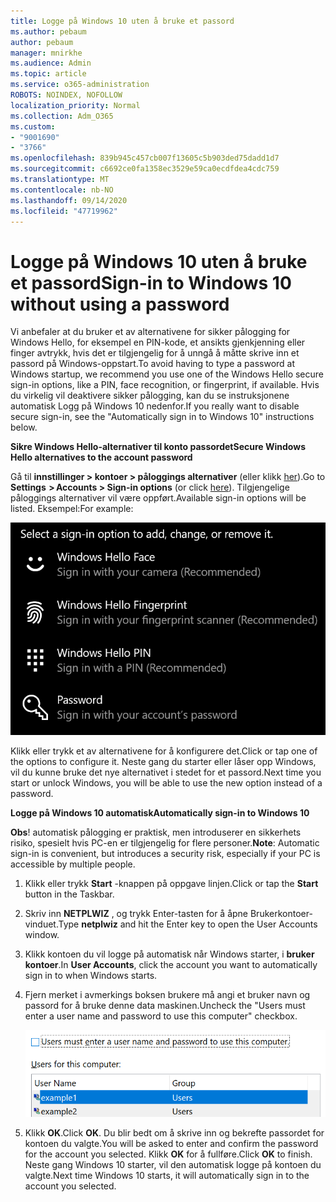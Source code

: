 ```yaml
---
title: Logge på Windows 10 uten å bruke et passord
ms.author: pebaum
author: pebaum
manager: mnirkhe
ms.audience: Admin
ms.topic: article
ms.service: o365-administration
ROBOTS: NOINDEX, NOFOLLOW
localization_priority: Normal
ms.collection: Adm_O365
ms.custom:
- "9001690"
- "3766"
ms.openlocfilehash: 839b945c457cb007f13605c5b903ded75dadd1d7
ms.sourcegitcommit: c6692ce0fa1358ec3529e59ca0ecdfdea4cdc759
ms.translationtype: MT
ms.contentlocale: nb-NO
ms.lasthandoff: 09/14/2020
ms.locfileid: "47719962"
---
```

# <a name="sign-in-to-windows-10-without-using-a-password"></a><span data-ttu-id="27fb3-102">Logge på Windows 10 uten å bruke et passord</span><span class="sxs-lookup"><span data-stu-id="27fb3-102">Sign-in to Windows 10 without using a password</span></span>

<span data-ttu-id="27fb3-103">Vi anbefaler at du bruker et av alternativene for sikker pålogging for Windows Hello, for eksempel en PIN-kode, et ansikts gjenkjenning eller finger avtrykk, hvis det er tilgjengelig for å unngå å måtte skrive inn et passord på Windows-oppstart.</span><span class="sxs-lookup"><span data-stu-id="27fb3-103">To avoid having to type a password at Windows startup, we recommend you use one of the Windows Hello secure sign-in options, like a PIN, face recognition, or fingerprint, if available.</span></span> <span data-ttu-id="27fb3-104">Hvis du virkelig vil deaktivere sikker pålogging, kan du se instruksjonene automatisk Logg på Windows 10 nedenfor.</span><span class="sxs-lookup"><span data-stu-id="27fb3-104">If you really want to disable secure sign-in, see the "Automatically sign in to Windows 10" instructions below.</span></span>

<span data-ttu-id="27fb3-105">**Sikre Windows Hello-alternativer til konto passordet**</span><span class="sxs-lookup"><span data-stu-id="27fb3-105">**Secure Windows Hello alternatives to the account password**</span></span>

<span data-ttu-id="27fb3-106">Gå til **innstillinger > kontoer > påloggings alternativer** (eller klikk [her](ms-settings:signinoptions?activationSource=GetHelp)).</span><span class="sxs-lookup"><span data-stu-id="27fb3-106">Go to **Settings  > Accounts > Sign-in options** (or click [here](ms-settings:signinoptions?activationSource=GetHelp)).</span></span> <span data-ttu-id="27fb3-107">Tilgjengelige påloggings alternativer vil være oppført.</span><span class="sxs-lookup"><span data-stu-id="27fb3-107">Available sign-in options will be listed.</span></span> <span data-ttu-id="27fb3-108">Eksempel:</span><span class="sxs-lookup"><span data-stu-id="27fb3-108">For example:</span></span>

![Påloggings alternativer.](media/sign-in-options.png)

<span data-ttu-id="27fb3-110">Klikk eller trykk et av alternativene for å konfigurere det.</span><span class="sxs-lookup"><span data-stu-id="27fb3-110">Click or tap one of the options to configure it.</span></span> <span data-ttu-id="27fb3-111">Neste gang du starter eller låser opp Windows, vil du kunne bruke det nye alternativet i stedet for et passord.</span><span class="sxs-lookup"><span data-stu-id="27fb3-111">Next time you start or unlock Windows, you will be able to use the new option instead of a password.</span></span> 

<span data-ttu-id="27fb3-112">**Logge på Windows 10 automatisk**</span><span class="sxs-lookup"><span data-stu-id="27fb3-112">**Automatically sign-in to Windows 10**</span></span>

<span data-ttu-id="27fb3-113">**Obs**! automatisk pålogging er praktisk, men introduserer en sikkerhets risiko, spesielt hvis PC-en er tilgjengelig for flere personer.</span><span class="sxs-lookup"><span data-stu-id="27fb3-113">**Note**: Automatic sign-in is convenient, but introduces a security risk, especially if your PC is accessible by multiple people.</span></span> 

1. <span data-ttu-id="27fb3-114">Klikk eller trykk **Start** -knappen på oppgave linjen.</span><span class="sxs-lookup"><span data-stu-id="27fb3-114">Click or tap the **Start** button in the Taskbar.</span></span>

2. <span data-ttu-id="27fb3-115">Skriv inn **NETPLWIZ** , og trykk Enter-tasten for å åpne Brukerkontoer-vinduet.</span><span class="sxs-lookup"><span data-stu-id="27fb3-115">Type **netplwiz** and hit the Enter key to open the User Accounts window.</span></span>

3. <span data-ttu-id="27fb3-116">Klikk kontoen du vil logge på automatisk når Windows starter, i **bruker kontoer**.</span><span class="sxs-lookup"><span data-stu-id="27fb3-116">In **User Accounts**, click the account you want to automatically sign in to when Windows starts.</span></span>

4. <span data-ttu-id="27fb3-117">Fjern merket i avmerkings boksen brukere må angi et bruker navn og passord for å bruke denne data maskinen.</span><span class="sxs-lookup"><span data-stu-id="27fb3-117">Uncheck the "Users must enter a user name and password to use this computer" checkbox.</span></span>

    ![Brukere må angi et bruker navn og et passord alternativ.](media/users-must-enter-username.png)

5. <span data-ttu-id="27fb3-119">Klikk **OK**.</span><span class="sxs-lookup"><span data-stu-id="27fb3-119">Click **OK**.</span></span> <span data-ttu-id="27fb3-120">Du blir bedt om å skrive inn og bekrefte passordet for kontoen du valgte.</span><span class="sxs-lookup"><span data-stu-id="27fb3-120">You will be asked to enter and confirm the password for the account you selected.</span></span> <span data-ttu-id="27fb3-121">Klikk **OK** for å fullføre.</span><span class="sxs-lookup"><span data-stu-id="27fb3-121">Click **OK** to finish.</span></span> <span data-ttu-id="27fb3-122">Neste gang Windows 10 starter, vil den automatisk logge på kontoen du valgte.</span><span class="sxs-lookup"><span data-stu-id="27fb3-122">Next time Windows 10 starts, it will automatically sign in to the account you selected.</span></span>
